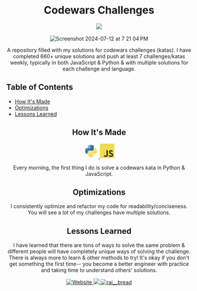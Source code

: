 <h1 align="center">Codewars Challenges</h1>

<div align="center">
  <a href="https://www.codewars.com/users/raisa-d" target="_blank">
    <img src="https://img.shields.io/badge/Codewars-f05656?logo=codewars&style=for-the-badge">
  </a>
</div>

<p align="center">
  <img width="750" alt="Screenshot 2024-07-12 at 7 21 04 PM" src="https://github.com/user-attachments/assets/a36f4c91-44b1-4306-b7f0-c4e71051b88b">
</p>

<p align="center">A repository filled with my solutions for codewars challenges (katas). I have completed 660+ unique solutions and push at least 7 challenges/katas weekly, typically in both JavaScript & Python & with multiple solutions for each challenge and language.</p>

## Table of Contents
- [How It's Made](#how-its-made)
- [Optimizations](#optimizations)
- [Lessons Learned](#lessons-learned)

<div align="center">
  <h2>How It's Made</h2>
  <a href="https://www.python.org" target="_blank" rel="noreferrer"> 
    <img src="https://raw.githubusercontent.com/devicons/devicon/master/icons/python/python-original.svg" alt="python" width="40" height="40"/> 
  </a> 
  <a href="https://developer.mozilla.org/en-US/docs/Web/JavaScript" target="_blank" rel="noreferrer"> 
    <img src="https://raw.githubusercontent.com/devicons/devicon/master/icons/javascript/javascript-original.svg" alt="javascript" width="40" height="40"/> 
  </a> 
  <p>
    Every morning, the first thing I do is solve a codewars kata in Python & JavaScript.
  </p>

  <h2>Optimizations</h2>
  <p>I consistently optimize and refactor my code for readability/conciseness. You will see a lot of my challenges have multiple solutions.</p>

  <h2>Lessons Learned</h2>
  <p>I have learned that there are tons of ways to solve the same problem & different people will have completely unique ways of solving the challenge. There is always more to learn & other methods to try! It's okay if you don't get something the first time-- you become a better engineer with practice and taking time to understand others' solutions.</p>
</div>

<p align="center">
  <a href="https://raisadorzback.netlify.app/" target="blank">
    <img src="https://img.shields.io/badge/Website-563d7c?&style=for-the-badge" alt="Website">
  </a>
  <a href="https://www.linkedin.com/in/raisa-d/">
    <img src="https://img.shields.io/badge/LinkedIn-046E6D?logo=linkedin&style=for-the-badge">
  </a>
  <a href="https://twitter.com/rai__bread" target="blank">
    <img src="https://img.shields.io/badge/Twitter-563d7c?logo=twitter&style=for-the-badge&logoColor=white" alt="rai__bread" />
  </a> 
</p>

